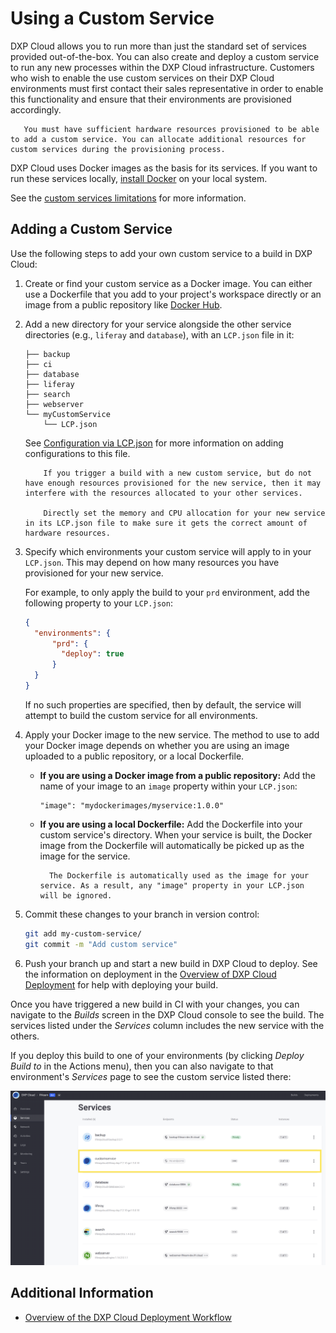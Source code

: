 # Using a Custom Service

DXP Cloud allows you to run more than just the standard set of services provided out-of-the-box. You can also create and deploy a custom service to run any new processes within the DXP Cloud infrastructure. Customers who wish to enable the use custom services on their DXP Cloud environments must first contact their sales representative in order to enable this functionality and ensure that their environments are provisioned accordingly.

```note::
   You must have sufficient hardware resources provisioned to be able to add a custom service. You can allocate additional resources for custom services during the provisioning process.
```

DXP Cloud uses Docker images as the basis for its services. If you want to run these services locally, [install Docker](https://docs.docker.com/get-docker/) on your local system.

See the [custom services limitations](../reference/dxp-cloud-limitations.md#custom-services) for more information.

## Adding a Custom Service

Use the following steps to add your own custom service to a build in DXP Cloud:

1. Create or find your custom service as a Docker image. You can either use a Dockerfile that you add to your project's workspace directly or an image from a public repository like [Docker Hub](https://hub.docker.com/).

1. Add a new directory for your service alongside the other service directories (e.g., `liferay` and `database`), with an `LCP.json` file in it:

	```
    ├── backup
    ├── ci
    ├── database
    ├── liferay
    ├── search
    ├── webserver
    └── myCustomService
        └── LCP.json
	```

	See [Configuration via LCP.json](../reference/configuration-via-lcp-json.md) for more information on adding configurations to this file.

    ```warning::
        If you trigger a build with a new custom service, but do not have enough resources provisioned for the new service, then it may interfere with the resources allocated to your other services.

        Directly set the memory and CPU allocation for your new service in its LCP.json file to make sure it gets the correct amount of hardware resources.
    ```

1. Specify which environments your custom service will apply to in your `LCP.json`. This may depend on how many resources you have provisioned for your new service.

    For example, to only apply the build to your `prd` environment, add the following property to your `LCP.json`:

    ```json
    {
      "environments": {
          "prd": {
            "deploy": true
          }
      }
    }
    ```

    If no such properties are specified, then by default, the service will attempt to build the custom service for all environments.

1. Apply your Docker image to the new service. The method to use to add your Docker image depends on whether you are using an image uploaded to a public repository, or a local Dockerfile.

    * **If you are using a Docker image from a public repository:** Add the name of your image to an `image` property within your `LCP.json`:

      ```
      "image": "mydockerimages/myservice:1.0.0"
      ```

    * **If you are using a local Dockerfile:** Add the Dockerfile into your custom service's directory. When your service is built, the Docker image from the Dockerfile will automatically be picked up as the image for the service.

      ```note::
        The Dockerfile is automatically used as the image for your service. As a result, any "image" property in your LCP.json will be ignored.
      ```

1. Commit these changes to your branch in version control:

    ```bash
    git add my-custom-service/
    git commit -m "Add custom service"
    ```

1. Push your branch up and start a new build in DXP Cloud to deploy. See the information on deployment in the [Overview of DXP Cloud Deployment](./overview-of-the-dxp-cloud-deployment-workflow#deploy) for help with deploying your build.

Once you have triggered a new build in CI with your changes, you can navigate to the _Builds_ screen in the DXP Cloud console to see the build. The services listed under the _Services_ column includes the new service with the others.

If you deploy this build to one of your environments (by clicking _Deploy Build to_ in the Actions menu), then you can also navigate to that environment's _Services_ page to see the custom service listed there:

![New "customservice" deploying alongside the other services.](./using-a-custom-service/images/01.png)

## Additional Information

* [Overview of the DXP Cloud Deployment Workflow](../build-and-deploy/overview-of-the-dxp-cloud-deployment-workflow)
